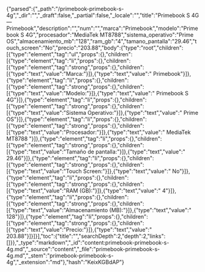 {"parsed":{"_path":"/primebook-primebook-s-4g","_dir":"","_draft":false,"_partial":false,"_locale":"","title":"Primebook S 4G — Primebook","description":"","num":"","marca":"Primebook","modelo":"Primebook S 4G","procesador":"MediaTek MT8788","sistema_operativo":"Prime OS","almacenamiento_mb":"128","ram_gb":"4","tamano_pantalla":"29.46","touch_screen":"No","precio":"203.88","body":{"type":"root","children":[{"type":"element","tag":"ul","props":{},"children":[{"type":"element","tag":"li","props":{},"children":[{"type":"element","tag":"strong","props":{},"children":[{"type":"text","value":"Marca:"}]},{"type":"text","value":" Primebook"}]},{"type":"element","tag":"li","props":{},"children":[{"type":"element","tag":"strong","props":{},"children":[{"type":"text","value":"Modelo:"}]},{"type":"text","value":" Primebook S 4G"}]},{"type":"element","tag":"li","props":{},"children":[{"type":"element","tag":"strong","props":{},"children":[{"type":"text","value":"Sistema Operativo:"}]},{"type":"text","value":" Prime OS"}]},{"type":"element","tag":"li","props":{},"children":[{"type":"element","tag":"strong","props":{},"children":[{"type":"text","value":"Procesador:"}]},{"type":"text","value":" MediaTek MT8788 "}]},{"type":"element","tag":"li","props":{},"children":[{"type":"element","tag":"strong","props":{},"children":[{"type":"text","value":"Tamaño de pantalla:"}]},{"type":"text","value":" 29.46"}]},{"type":"element","tag":"li","props":{},"children":[{"type":"element","tag":"strong","props":{},"children":[{"type":"text","value":"Touch Screen:"}]},{"type":"text","value":" No"}]},{"type":"element","tag":"li","props":{},"children":[{"type":"element","tag":"strong","props":{},"children":[{"type":"text","value":"RAM (GB):"}]},{"type":"text","value":" 4"}]},{"type":"element","tag":"li","props":{},"children":[{"type":"element","tag":"strong","props":{},"children":[{"type":"text","value":"Almacenamiento (MB):"}]},{"type":"text","value":" 128"}]},{"type":"element","tag":"li","props":{},"children":[{"type":"element","tag":"strong","props":{},"children":[{"type":"text","value":"Precio:"}]},{"type":"text","value":" 203.88"}]}]}],"toc":{"title":"","searchDepth":2,"depth":2,"links":[]}},"_type":"markdown","_id":"content:primebook-primebook-s-4g.md","_source":"content","_file":"primebook-primebook-s-4g.md","_stem":"primebook-primebook-s-4g","_extension":"md"},"hash":"KeixKGBdAP"}